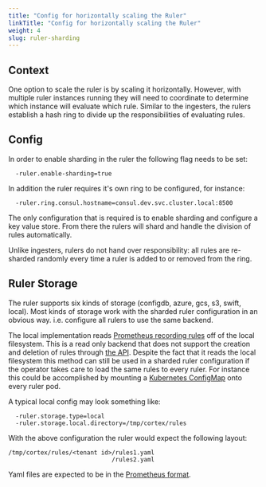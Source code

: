 ```yaml
---
title: "Config for horizontally scaling the Ruler"
linkTitle: "Config for horizontally scaling the Ruler"
weight: 4
slug: ruler-sharding
---
```


## Context

One option to scale the ruler is by scaling it horizontally. However, with multiple ruler instances running they will need to coordinate to determine which instance will evaluate which rule. Similar to the ingesters, the rulers establish a hash ring to divide up the responsibilities of evaluating rules.

## Config

In order to enable sharding in the ruler the following flag needs to be set:

```
  -ruler.enable-sharding=true
```

In addition the ruler requires it's own ring to be configured, for instance:

```
  -ruler.ring.consul.hostname=consul.dev.svc.cluster.local:8500
```

The only configuration that is required is to enable sharding and configure a key value store. From there the rulers will shard and handle the division of rules automatically.

Unlike ingesters, rulers do not hand over responsibility: all rules are re-sharded randomly every time a ruler is added to or removed from the ring.

## Ruler Storage

The ruler supports six kinds of storage (configdb, azure, gcs, s3, swift, local).  Most kinds of storage work with the sharded ruler configuration in an obvious way.  i.e. configure all rulers to use the same backend.

The local implementation reads [Prometheus recording rules](https://prometheus.io/docs/prometheus/latest/configuration/recording_rules/) off of the local filesystem.  This is a read only backend that does not support the creation and deletion of rules through [the API](https://cortexmetrics.io/docs/apis/#ruler).  Despite the fact that it reads the local filesystem this method can still be used in a sharded ruler configuration if the operator takes care to load the same rules to every ruler.  For instance this could be accomplished by mounting a [Kubernetes ConfigMap](https://kubernetes.io/docs/concepts/configuration/configmap/) onto every ruler pod.

A typical local config may look something like:
```
  -ruler.storage.type=local
  -ruler.storage.local.directory=/tmp/cortex/rules
```

With the above configuration the ruler would expect the following layout:
```
/tmp/cortex/rules/<tenant id>/rules1.yaml
                             /rules2.yaml
```
Yaml files are expected to be in the [Prometheus format](https://prometheus.io/docs/prometheus/latest/configuration/recording_rules/#recording-rules).

